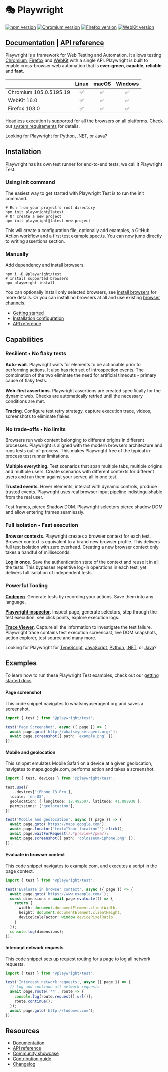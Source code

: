 # 🎭 Playwright

[![npm version](https://img.shields.io/npm/v/playwright.svg?style=flat)](https://www.npmjs.com/package/playwright) <!-- GEN:chromium-version-badge -->[![Chromium version](https://img.shields.io/badge/chromium-105.0.5195.19-blue.svg?logo=google-chrome)](https://www.chromium.org/Home)<!-- GEN:stop --> <!-- GEN:firefox-version-badge -->[![Firefox version](https://img.shields.io/badge/firefox-103.0-blue.svg?logo=mozilla-firefox)](https://www.mozilla.org/en-US/firefox/new/)<!-- GEN:stop --> <!-- GEN:webkit-version-badge -->[![WebKit version](https://img.shields.io/badge/webkit-16.0-blue.svg?logo=safari)](https://webkit.org/)<!-- GEN:stop -->

## [Documentation](https://playwright.dev) | [API reference](https://playwright.dev/docs/api/class-playwright)

Playwright is a framework for Web Testing and Automation. It allows testing [Chromium](https://www.chromium.org/Home), [Firefox](https://www.mozilla.org/en-US/firefox/new/) and [WebKit](https://webkit.org/) with a single API. Playwright is built to enable cross-browser web automation that is **ever-green**, **capable**, **reliable** and **fast**.

|          | Linux | macOS | Windows |
|   :---   | :---: | :---: | :---:   |
| Chromium <!-- GEN:chromium-version -->105.0.5195.19<!-- GEN:stop --> | :white_check_mark: | :white_check_mark: | :white_check_mark: |
| WebKit <!-- GEN:webkit-version -->16.0<!-- GEN:stop --> | :white_check_mark: | :white_check_mark: | :white_check_mark: |
| Firefox <!-- GEN:firefox-version -->103.0<!-- GEN:stop --> | :white_check_mark: | :white_check_mark: | :white_check_mark: |

Headless execution is supported for all the browsers on all platforms. Check out [system requirements](https://playwright.dev/docs/library#system-requirements) for details.

Looking for Playwright for [Python](https://playwright.dev/python/docs/intro), [.NET](https://playwright.dev/dotnet/docs/intro), or [Java](https://playwright.dev/java/docs/intro)?

## Installation

Playwright has its own test runner for end-to-end tests, we call it Playwright Test.

### Using init command

The easiest way to get started with Playwright Test is to run the init command.

```Shell
# Run from your project's root directory
npm init playwright@latest
# Or create a new project
npm init playwright@latest new-project
```

This will create a configuration file, optionally add examples, a GitHub Action workflow and a first test example.spec.ts. You can now jump directly to writing assertions section.

### Manually

Add dependency and install browsers.

```Shell
npm i -D @playwright/test
# install supported browsers
npx playwright install
```

You can optionally install only selected browsers, see [install browsers](https://playwright.dev/docs/cli#install-browsers) for more details. Or you can install no browsers at all and use existing [browser channels](https://playwright.dev/docs/browsers).

* [Getting started](https://playwright.dev/docs/intro)
* [Installation configuration](https://playwright.dev/docs/installation)
* [API reference](https://playwright.dev/docs/api/class-playwright)

## Capabilities

### Resilient • No flaky tests

**Auto-wait**. Playwright waits for elements to be actionable prior to performing actions. It also has rich set of introspection events. The combination of the two eliminate the need for artificial timeouts - primary cause of flaky tests.

**Web-first assertions**. Playwright assertions are created specifically for the dynamic web. Checks are automatically retried until the necessary conditions are met.

**Tracing**. Configure test retry strategy, capture execution trace, videos, screenshots to eliminate flakes.

### No trade-offs • No limits

Browsers run web content belonging to different origins in different processes. Playwright is aligned with the modern browsers architecture and runs tests out-of-process. This makes Playwright free of the typical in-process test runner limitations.

**Multiple everything**. Test scenarios that span multiple tabs, multiple origins and multiple users. Create scenarios with different contexts for different users and run them against your server, all in one test.

**Trusted events**. Hover elements, interact with dynamic controls, produce trusted events. Playwright uses real browser input pipeline indistinguishable from the real user.

Test frames, pierce Shadow DOM. Playwright selectors pierce shadow DOM and allow entering frames seamlessly.

### Full isolation • Fast execution

**Browser contexts**. Playwright creates a browser context for each test. Browser context is equivalent to a brand new browser profile. This delivers full test isolation with zero overhead. Creating a new browser context only takes a handful of milliseconds.

**Log in once**. Save the authentication state of the context and reuse it in all the tests. This bypasses repetitive log-in operations in each test, yet delivers full isolation of independent tests.

### Powerful Tooling

**[Codegen](https://playwright.dev/docs/codegen)**. Generate tests by recording your actions. Save them into any language.

**[Playwright inspector](https://playwright.dev/docs/inspector)**. Inspect page, generate selectors, step through the test execution, see click points, explore execution logs.

**[Trace Viewer](https://playwright.dev/docs/trace-viewer)**. Capture all the information to investigate the test failure. Playwright trace contains test execution screencast, live DOM snapshots, action explorer, test source and many more.

Looking for Playwright for [TypeScript](https://playwright.dev/docs/intro), [JavaScript](https://playwright.dev/docs/intro), [Python](https://playwright.dev/python/docs/intro), [.NET](https://playwright.dev/dotnet/docs/intro), or [Java](https://playwright.dev/java/docs/intro)?

## Examples

To learn how to run these Playwright Test examples, check out our [getting started docs](https://playwright.dev/docs/intro).

#### Page screenshot

This code snippet navigates to whatsmyuseragent.org and saves a screenshot.

```TypeScript
import { test } from '@playwright/test';

test('Page Screenshot', async ({ page }) => {
  await page.goto('http://whatsmyuseragent.org/');
  await page.screenshot({ path: `example.png` });
});
```

#### Mobile and geolocation

This snippet emulates Mobile Safari on a device at a given geolocation, navigates to maps.google.com, performs action and takes a screenshot.

```TypeScript
import { test, devices } from '@playwright/test';

test.use({
  ...devices['iPhone 13 Pro'],
  locale: 'en-US',
  geolocation: { longitude: 12.492507, latitude: 41.889938 },
  permissions: ['geolocation'],
})

test('Mobile and geolocation', async ({ page }) => {
  await page.goto('https://maps.google.com');
  await page.locator('text="Your location"').click();
  await page.waitForRequest(/.*preview\/pwa/);
  await page.screenshot({ path: 'colosseum-iphone.png' });
});
```

#### Evaluate in browser context

This code snippet navigates to example.com, and executes a script in the page context.

```TypeScript
import { test } from '@playwright/test';

test('Evaluate in browser context', async ({ page }) => {
  await page.goto('https://www.example.com/');
  const dimensions = await page.evaluate(() => {
    return {
      width: document.documentElement.clientWidth,
      height: document.documentElement.clientHeight,
      deviceScaleFactor: window.devicePixelRatio
    }
  });
  console.log(dimensions);
});
```

#### Intercept network requests

This code snippet sets up request routing for a page to log all network requests.

```TypeScript
import { test } from '@playwright/test';

test('Intercept network requests', async ({ page }) => {
  // Log and continue all network requests
  await page.route('**', route => {
    console.log(route.request().url());
    route.continue();
  });
  await page.goto('http://todomvc.com');
});
```

## Resources

* [Documentation](https://playwright.dev/docs/intro)
* [API reference](https://playwright.dev/docs/api/class-playwright/)
* [Community showcase](https://playwright.dev/docs/showcase/)
* [Contribution guide](CONTRIBUTING.md)
* [Changelog](https://github.com/microsoft/playwright/releases)
